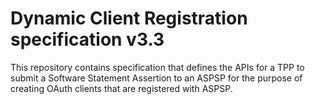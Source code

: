 # Dynamic Client Registration specification v3.3

This repository contains specification that defines the APIs for a TPP to submit a Software Statement Assertion to an ASPSP for the purpose of creating OAuth clients that are registered with ASPSP. 
